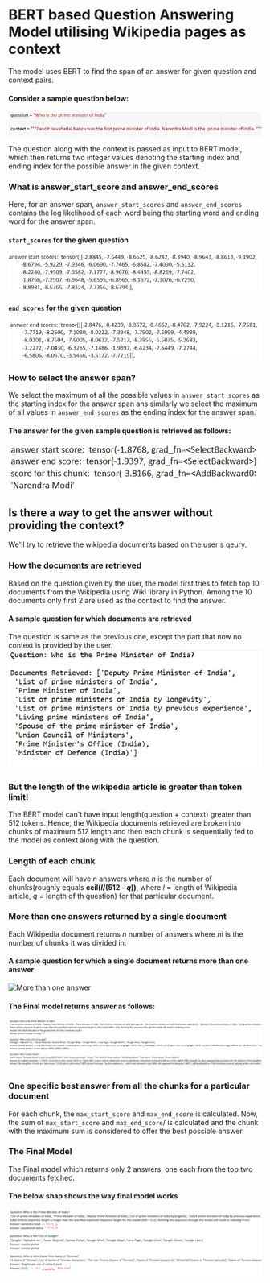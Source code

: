 # BERT based Question Answering Model utilising Wikipedia pages as context 

The model uses BERT to find the span of an answer for given question and context pairs.<br>

<h4>Consider a sample question below:</h4>
<img src = "./codes_snap/q1.png" title = "Sample question" alt = "Who is the Prime Minister of India?">

The question along with the context is passed as input to BERT model, which then returns two integer values denoting the starting index and ending index for the possible answer in the given context.

<h3>What is answer_start_score and answer_end_scores</h3>
Here, for an answer span, <code>answer_start_scores</code> and <code>answer_end_scores</code> contains the log likelihood of each word being the starting word and ending word for the answer span.
<h4><code>start_scores</code> for the given question</h4>
<img src = "./codes_snap/start_scores.png" title = "Start scores" alt = "Start scores for the given question">

<h4><code>end_scores</code> for the given question</h4>
<img src = "./codes_snap/end_scores.png" title = "End scores for the given question" alt = "End scores for the given question">

<h3>How to select the answer span?</h3>
We select the maximum of all the possible values in <code>answer_start_scores</code> as the starting index for the answer span ans similarly we select the maximum of all values in <code>answer_end_scores</code> as the ending index for the answer span.
<h4>The answer for the given sample question is retrieved as follows:</h4>
<img src = "./codes_snap/scores_answer.png" title = "Scores for selecting the best chunk" alt = "Scores for selecting the best chunk">

<h2>Is there a way to get the answer without providing the context?</h2>
We'll try to retrieve the wikipedia documents based on the user's qeury.

<h3>How the documents are retrieved</h3>
Based on the question given by the user, the model first tries to fetch top 10 documents from the Wikipedia using Wiki library in Python. Among the 10 documents only first 2 are used as the context to find the answer.

<h4>A sample question for which documents are retrieved</h4>
The question is same as the previous one, except the part that now no context is provided by the user.
<img src = "./codes_snap/retrieval_part.png" title = "Document retrieval for a particular question" alt = "retrieval of documents for a particular question">

<h3>But the length of the wikipedia article is greater than token limit!</h3>
The BERT model can't have input length(question + context) greater than 512 tokens. Hence, the Wikipedia documents retrieved are broken into chunks of maximum 512 length and then each chunk is sequentially fed to the model as context along with the question.

<h3>Length of each chunk</h3>
Each document will have <i>n</i> answers where <i>n</i> is the number of chunks(roughly equals <b>ceil(<i>l</i>/(512 - <i>q</i>))</b>, where <i>l</i> = length of Wikipedia article, <i>q</i> = length of th question) for that particular document. 

<h3>More than one answers returned by a single document</h3>
Each Wikipedia document returns <i>n</i> number of answers where <i>n</i>i is the number of chunks it was divided in.
<h4>A sample question for which a single document returns more than one answer</h4>
<img src = "./codes_snap/output_sample.png" title = "More than one answer" alt = "More than one answer">

<h4>The Final model returns answer as follows:</h4>
<img src = "./codes_snap/buggy_code_output.png" title = "Final model buggy output" alt = "Final model buggy output">

<h3>One specific best answer from all the chunks for a particular document</h3>
For each chunk, the <code>max_start_score</code> and <code>max_end_score</code> is calculated. Now, the sum of <code>max_start_score</code> and <code>max_end_score</code>/ is calculated and the chunk with the maximum sum is considered to offer the best possible answer.

<h3>The Final Model</h3>
The Final model which returns only 2 answers, one each from the top two documents fetched.
<h4>The below snap shows the way final model works</h4>
<img src = "./codes_snap/final_output.png" title = "Final model output" alt = "Final model output">

